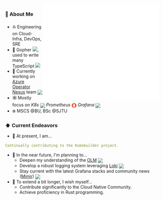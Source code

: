 <img width="380" align="right" src="/github-metrics.svg" alt="Metrics">

### 📖 About Me

- ⛵ Engineering on Cloud-Infra, DevOps, SRE
- 🐾 Gopher <img src="https://eksctl.io/img/gophers.png" height="16em" />, used to write many TypeScript <img src="https://github.com/Kavinjsir/Kavinjsir/assets/18136486/51348c54-2389-48b0-b432-739a11e0cc17" height="16em" />
- 🏹 Currently working on [Azure Operator Nexus](https://azure.microsoft.com/en-us/products/operator-nexus) team <img src="https://img.icons8.com/fluency/512/azure-1.png" height="16em" align="center"/>
- 🕸️ Mostly focus on _K8s <img src="https://img.icons8.com/color/48/000000/kubernetes.png" height="16em" align="center"/> Prometheus <img src="https://raw.githubusercontent.com/cncf/artwork/master/projects/prometheus/icon/color/prometheus-icon-color.svg" height="16em" align="center" /> Grafana <img src="https://grafana.com/static/img/menu/grafana2.svg" height="16em" align="center" />_
- ❄️  MSCS @BU, BSc @SJTU

### ⬆ Current Endeavors

- 🔨 At present, I am...

```yaml
Continually contributing to the Kubebuilder project.
```

- 🎯 In the near future, I'm planning to...
  - Deepen my understanding of the [OLM](https://github.com/operator-framework/operator-lifecycle-manager) <img src="https://olm.operatorframework.io/favicons/favicon-32x32.png" height="16em" align="center" />
  - Develop a robust logging system leveraging [Loki](https://github.com/grafana/loki) <img src="https://grafana.com/static/img/logos/logo-loki.svg" height="16em" align="center" />
  - Stay current with the latest Grafana stacks and community news ([Mimir](https://github.com/grafana/mimir)) <img src="https://grafana.com/static/img/logos/logo-mimir.svg" height="16em" align="center" />
- 🧐 To extend a bit longer, I wish myself...
  - Contribute significantly to the Cloud Native Community.
  - Achieve proficiency in Rust programming.
